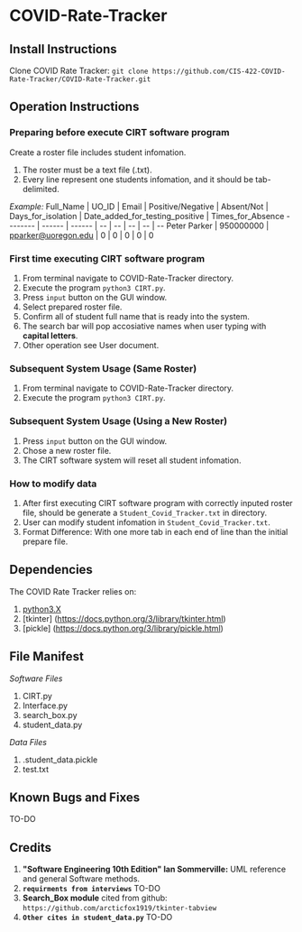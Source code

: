 # COVID-Rate-Tracker
## Install Instructions
Clone COVID Rate Tracker: `git clone https://github.com/CIS-422-COVID-Rate-Tracker/COVID-Rate-Tracker.git`
## Operation Instructions
### Preparing before execute CIRT software program
Create a roster file includes student infomation.
1. The roster must be a text file (.txt).
2. Every line represent one students infomation, and it should be tab-delimited.

*Example:*
 Full_Name  | UO_ID  | Email  | Positive/Negative | Absent/Not  | Days_for_isolation | Date_added_for_testing_positive | Times_for_Absence
 -------- | ------ | ------  | --  | -- | -- | -- | -- 
 Peter Parker  | 950000000 | pparker@uoregon.edu | 0 | 0 | 0 | 0 | 0 

### First time executing CIRT software program
1. From terminal navigate to COVID-Rate-Tracker directory.
2. Execute the program `python3 CIRT.py`.
3. Press `input` button on the GUI window.
4. Select prepared roster file.
5. Confirm all of student full name that is ready into the system.
6. The search bar will pop accosiative names when user typing with **capital letters**.
7. Other operation see User document.

### Subsequent System Usage (Same Roster)
1. From terminal navigate to COVID-Rate-Tracker directory.
2. Execute the program `python3 CIRT.py`.

### Subsequent System Usage (Using a New Roster)
1. Press `input` button on the GUI window.
2. Chose a new roster file.
3. The CIRT software system will reset all student infomation.

### How to modify data
1. After first executing CIRT software program with correctly inputed roster file, should be generate a `Student_Covid_Tracker.txt` in directory.
2. User can modify student infomation in `Student_Covid_Tracker.txt`.
3. Format Difference: With one more tab in each end of line than the initial prepare file.

## Dependencies
The COVID Rate Tracker relies on:
1. [python3.X](https://www.python.org/downloads/) 
2. [tkinter] (https://docs.python.org/3/library/tkinter.html)
3. [pickle] (https://docs.python.org/3/library/pickle.html)

## File Manifest
*Software Files*
1. CIRT.py
2. Interface.py
3. search_box.py
4. student_data.py

*Data Files*
1. .student_data.pickle
2. test.txt

## Known Bugs and Fixes
TO-DO

## Credits
1. **"Software Engineering 10th Edition" Ian Sommerville:** UML reference and general Software methods.
2. **`requirments from interviews`** TO-DO
3. **Search_Box module** cited from github: `https://github.com/arcticfox1919/tkinter-tabview`
4. **`Other cites in student_data.py`** TO-DO
